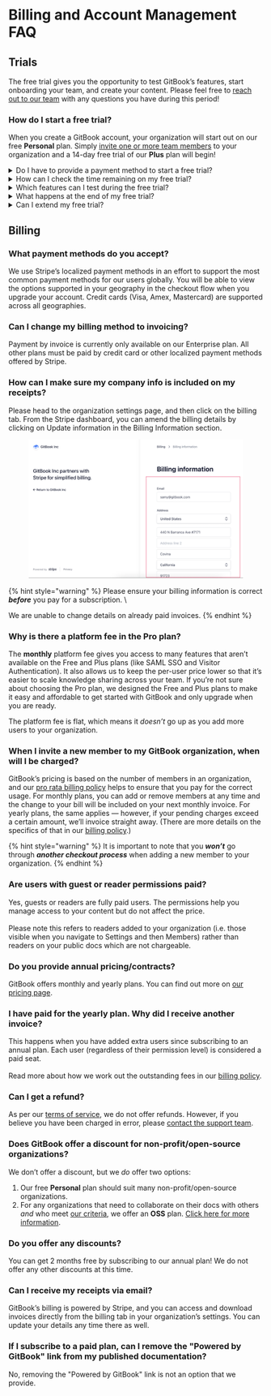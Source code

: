 # Billing and Account Management FAQ

## Trials

The free trial gives you the opportunity to test GitBook’s features, start onboarding your team, and create your content. Please feel free to [reach out to our team](../../help-and-faq/faq/support.md) with any questions you have during this period!

### How do I start a free trial?

When you create a GitBook account, your organization will start out on our free **Personal** plan. Simply [invite one or more team members](../member-management/) to your organization and a 14-day free trial of our **Plus** plan will begin!

<details>

<summary>Do I have to provide a payment method to start a free trial?</summary>

No! We do not ask for any payment information during your free trial. If you decide to upgrade after your trial, we will ask for a payment method at that point.

</details>

<details>

<summary>How can I check the time remaining on my free trial?</summary>

Click on the settings ![](../../.gitbook/assets/settings.png) icon, which is located at the bottom of the sidebar, then click on **\[organization name] settings**. This will take you to the general tab of that organization’s settings page. From there, click on the **plans** tab. You will see a banner on the plans page that tells you how many days remain on your free trial.

</details>

<details>

<summary>Which features can I test during the free trial?</summary>

You can test all of the features of the **Plus** plan. Please take a look at [our pricing page](https://www.gitbook.com/pricing) to compare all of the features of our plans.

</details>

<details>

<summary>What happens at the end of my free trial?</summary>

After the trial, the Plus plan will be cancelled and the organization will be downgraded to our free Personal plan. This means that all Plus features will be disabled, as will any additional users that you have invited to the organization. An upgrade will be required if you would like to restore those additional features or users.

</details>

<details>

<summary>Can I extend my free trial?</summary>

If you have a **large organization** and you are interested in the **Pro** or **Enterprise** plan, we’d love to offer you some more time to onboard your team! 😊 Please get in touch via [sales@gitbook.com](mailto:sales@gitbook.com) and we’ll go through some requirements.

</details>

## Billing

### What payment methods do you accept?

We use Stripe’s localized payment methods in an effort to support the most common payment methods for our users globally. You will be able to view the options supported in your geography in the checkout flow when you upgrade your account. Credit cards (Visa, Amex, Mastercard) are supported across all geographies.

### Can I change my billing method to invoicing?

Payment by invoice is currently only available on our Enterprise plan. All other plans must be paid by credit card or other localized payment methods offered by Stripe.

### How can I make sure my company info is included on my receipts?

Please head to the organization settings page, and then click on the billing tab. From the Stripe dashboard, you can amend the billing details by clicking on Update information in the Billing Information section.

<figure><img src="../../.gitbook/assets/image (12).png" alt=""><figcaption></figcaption></figure>

{% hint style="warning" %}
Please ensure your billing information is correct _**before**_ you pay for a subscription. \

We are unable to change details on already paid invoices.
{% endhint %}

### Why is there a platform fee in the Pro plan?

The **monthly** platform fee gives you access to many features that aren’t available on the Free and Plus plans (like SAML SSO and Visitor Authentication). It also allows us to keep the per-user price lower so that it’s easier to scale knowledge sharing across your team. If you’re not sure about choosing the Pro plan, we designed the Free and Plus plans to make it easy and affordable to get started with GitBook and only upgrade when you are ready.

The platform fee is flat, which means it _doesn’t_ go up as you add more users to your organization.

### When I invite a new member to my GitBook organization, when will I be charged?

GitBook’s pricing is based on the number of members in an organization, and our [pro rata billing policy](billing-policy.md) helps to ensure that you pay for the correct usage. For monthly plans, you can add or remove members at any time and the change to your bill will be included on your next monthly invoice. For yearly plans, the same applies — however, if your pending charges exceed a certain amount, we’ll invoice straight away. (There are more details on the specifics of that in our [billing policy](billing-policy.md).)

{% hint style="warning" %}
It is important to note that you _**won’t**_ go through _**another checkout process**_ when adding a new member to your organization.
{% endhint %}

### **Are users with guest or reader permissions paid?**

Yes, guests or readers are fully paid users. The permissions help you manage access to your content but do not affect the price. \
\
Please note this refers to readers added to your organization (i.e. those visible when you navigate to Settings and then Members) rather than readers on your public docs which are not chargeable.&#x20;

### **Do you provide annual pricing/contracts?**

GitBook offers monthly and yearly plans. You can find out more on [our pricing page](https://www.gitbook.com/pricing).

### I have paid for the yearly plan. Why did I receive another invoice?

This happens when you have added extra users since subscribing to an annual plan. Each user (regardless of their permission level) is considered a paid seat. \
\
Read more about how we work out the outstanding fees in our [billing policy](billing-policy.md).

### Can I get a refund?

As per our [terms of service](https://policies.gitbook.com/terms), we do not offer refunds. However, if you believe you have been charged in error, please [contact the support team](../../help-and-faq/faq/support.md).

### Does GitBook offer a discount for non-profit/open-source organizations?

We don’t offer a discount, but we _do_ offer two options:

1. Our free **Personal** plan should suit many non-profit/open-source organizations.
2. For any organizations that need to collaborate on their docs with others _and_ who meet [our criteria](../plans/apply-for-the-non-profit-open-source-plan.md), we offer an **OSS** plan. [Click here for more information](../plans/apply-for-the-non-profit-open-source-plan.md).

### Do you offer any discounts?

You can get 2 months free by subscribing to our annual plan! We do not offer any other discounts at this time.

### Can I receive my receipts via email?

GitBook’s billing is powered by Stripe, and you can access and download invoices directly from the billing tab in your organization’s settings. You can update your details any time there as well.

### If I subscribe to a paid plan, can I remove the "Powered by GitBook" link from my published documentation?

No, removing the "Powered by GitBook" link is not an option that we provide.

